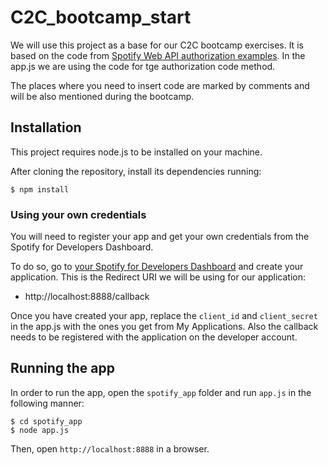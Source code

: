 # C2C_bootcamp_start

We will use this project as a base for our C2C bootcamp exercises. It is based on the code from [Spotify Web API authorization examples](https://github.com/spotify/web-api-auth-examples). In the app.js we are using the code for tge authorization code method.

The places where you need to insert code are marked by comments and will be also mentioned during the bootcamp.

## Installation

This project requires node.js to be installed on your machine.

After cloning the repository, install its dependencies running:

    $ npm install

### Using your own credentials
You will need to register your app and get your own credentials from the Spotify for Developers Dashboard.

To do so, go to [your Spotify for Developers Dashboard](https://beta.developer.spotify.com/dashboard) and create your application. This is the Redirect URI we will be using for our application:

* http://localhost:8888/callback

Once you have created your app, replace the `client_id` and `client_secret` in the app.js with the ones you get from My Applications. Also the callback needs to be registered with the application on the developer account.

## Running the app
In order to run the app, open the `spotify_app` folder and run `app.js` in the following manner: 

    $ cd spotify_app
    $ node app.js

Then, open `http://localhost:8888` in a browser.

